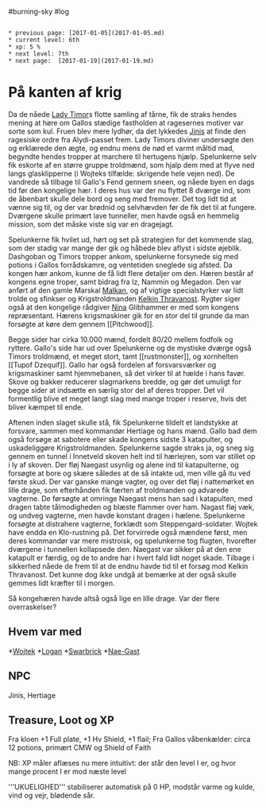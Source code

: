 #burning-sky #log

```ad-info

* previous page: [2017-01-05](2017-01-05.md)
* current level: 6th
* xp: 5 %
* next level: 7th
* next page:  [2017-01-19](2017-01-19.md) 
```

# På kanten af krig  
Da de nåede [Lady Timor](Lady%20Timor.md)s flotte samling af tårne, fik de straks hendes mening at høre om Gallos stædige fastholden at ragesernes motiver var sorte som kul. Fruen blev mere lydhør, da det lykkedes [Jinis](Jinis.md) at finde den ragesiske ordre fra Alydi-passet frem. Lady Timors diviner undersøgte den og erklærede den ægte, og endnu mens de nød et varmt måltid mad, begyndte hendes tropper at marchere til hertugens hjælp. Spelunkerne selv fik eskorte af en større gruppe troldmænd, som hjalp dem med at flyve ned langs glasklipperne (i Wojteks tilfælde: skrigende hele vejen ned). De vandrede så tilbage til Gallo's Fend gennem sneen, og nåede byen en dags tid før den kongelige hær. I deres hus var der nu flyttet 8 dværge ind, som de åbenbart skulle dele bord og seng med fremover. Det tog lidt tid at vænne sig til, og der var brødnid og selvhævden før de fik det til at fungere. Dværgene skulle primært lave tunneller, men havde også en hemmelig mission, som det måske viste sig var en dragejagt.
Spelunkerne fik hvilet ud, hørt og set på strategien for det kommende slag, som der stadig var mange der gik og håbede blev aflyst i sidste øjeblik. Dashgoban og Timors tropper ankom, spelunkerne forsynede sig med potions i Gallos forrådskamre, og ventetiden sneglede sig afsted. Da kongen hær ankom, kunne de få lidt flere detaljer om den. Hæren består af kongens egne troper, samt bidrag fra Iz, Nammin og Megadon. Den var anført af den gamle Marskal [Malkan](Malkan.md), og af vigtige specialstyrker var lidt trolde og sfinkser og Krigstroldmanden [Kelkin Thravanost](Kelkin%20Thravanost.md). Rygter siger også at den kongelige rådgiver [Nina](Nina.md) Glibhammer er med som kongens repræsentant. Hærens krigsmaskiner gik for en stor del til grunde da man forsøgte at køre dem gennem [[Pitchwood]].
Begge sider har cirka 10.000 mænd, fordelt 80/20 mellem fodfolk og ryttere. Gallo's side har ud over Spelunkerne og de mystiske dværge også Timors troldmænd, et meget stort, tamt [[rustmonster]], og xornhelten [[Tupof Dzequif]]. Gallo har også fordelen af forsvarsværker og krigsmaskiner samt hjemmebanen, så det virker til at hælde i hans favør. Skove og bakker reducerer slagmarkens bredde, og gør det umuligt for begge sider at indsætte en særlig stor del af deres tropper. Det vil formentlig blive et meget langt slag med mange troper i reserve, hvis det bliver kæmpet til ende.
Aftenen inden slaget skulle stå, fik Spelunkerne tildelt et landstykke at forsvare, sammen med kommandør Hertiage og hans mænd. Gallo bad dem også forsøge at sabotere eller skade kongens sidste 3 katapulter, og uskadeliggøre Krigstroldmanden. Spelunkerne sagde straks ja, og sneg sig gennem en tunnel i Innetveld skoven helt ind til hærlejren, som var stillet op i ly af skoven. Der fløj Naegast usynlig og alene ind til katapulterne, og forsøgte at bore og skære således at de så intakte ud, men ville gå itu ved første skud. Der var ganske mange vagter, og over det fløj i nattemørket en lille drage, som efterhånden fik færten af troldmanden og advarede vagterne. De førsøgte at omringe Naegast mens han sad i katapulten, med dragen tabte tålmodigheden og blæste flammer over ham. Nagast fløj væk, og undveg vagterne, men havde konstant dragen i hælene. Spelunkerne forsøgte at distrahere vagterne, forklædt som Steppengard-soldater. Wojtek have endda en Klo-rustning på. Det forvirrede også mændene først, men deres kommandør var mere mistroisk, og spelunkerne tog flugten, hvorefter dværgene i tunnellen kollapsede den. Naegast var sikker på at den ene katapult er færdig, og de to andre har i hvert fald lidt noget skade. Tilbage i sikkerhed nåede de frem til at de endnu havde tid til et forsøg mod Kelkin Thravanost. Det kunne dog ikke undgå at bemærke at der også skulle gemmes lidt kræfter til i morgen. 
Så kongehæren havde altså også lige en lille drage. Var der flere overraskelser?
     
## Hvem var med 
*[Wojtek](Wojtek.md)
*[Logan](Logan.md)
*[Swarbrick](Swarbrick%20Everwood.md)
*[Nae-Gast](Nae-Gast%20Oldknist.md)
## NPC 
Jinis, Hertiage
## Treasure, Loot og XP 
Fra kloen +1 Full plate, +1 Hv Shield, +1 flail; Fra Gallos våbenkælder: circa 12 potions, primært CMW og Shield of Faith
NB: XP måler aflæses nu mere intuitivt: der står den level I er, og hvor mange procent I er mod næste level
'''UKUELIGHED''' stabiliserer automatisk på 0 HP, modstår varme og kulde, vind og vejr, blødende sår.
